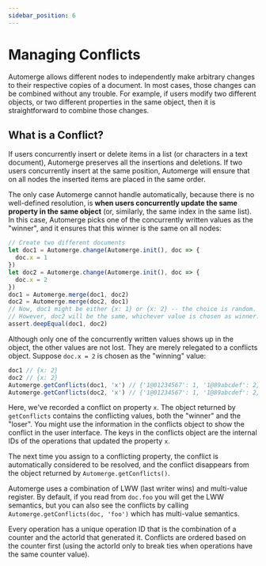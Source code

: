 ```yaml
---
sidebar_position: 6
---
```


# Managing Conflicts

Automerge allows different nodes to independently make arbitrary changes to their respective copies
of a document. In most cases, those changes can be combined without any trouble. For example, if
users modify two different objects, or two different properties in the same object, then it is
straightforward to combine those changes.

## What is a Conflict?

If users concurrently insert or delete items in a list (or characters in a text document), Automerge
preserves all the insertions and deletions. If two users concurrently insert at the same position,
Automerge will ensure that on all nodes the inserted items are placed in the same order.

The only case Automerge cannot handle automatically, because there is no well-defined resolution, is
**when users concurrently update the same property in the same object** (or, similarly, the same
index in the same list). In this case, Automerge picks one of the concurrently written
values as the "winner", and it ensures that this winner is the same on all nodes:

```js
// Create two different documents
let doc1 = Automerge.change(Automerge.init(), doc => {
  doc.x = 1
})
let doc2 = Automerge.change(Automerge.init(), doc => {
  doc.x = 2
})
doc1 = Automerge.merge(doc1, doc2)
doc2 = Automerge.merge(doc2, doc1)
// Now, doc1 might be either {x: 1} or {x: 2} -- the choice is random.
// However, doc2 will be the same, whichever value is chosen as winner.
assert.deepEqual(doc1, doc2)
```

Although only one of the concurrently written values shows up in the object, the other values are
not lost. They are merely relegated to a conflicts object. Suppose `doc.x = 2` is chosen as the
"winning" value:

```js
doc1 // {x: 2}
doc2 // {x: 2}
Automerge.getConflicts(doc1, 'x') // {'1@01234567': 1, '1@89abcdef': 2}
Automerge.getConflicts(doc2, 'x') // {'1@01234567': 1, '1@89abcdef': 2}
```


Here, we've recorded a conflict on property `x`. The object returned by `getConflicts` contains the
conflicting values, both the "winner" and the "loser". You might use the information in the
conflicts object to show the conflict in the user interface. The keys in the conflicts object are
the internal IDs of the operations that updated the property `x`.

The next time you assign to a conflicting property, the conflict is automatically considered to be
resolved, and the conflict disappears from the object returned by `Automerge.getConflicts()`.

Automerge uses a combination of LWW (last writer wins) and multi-value register. By default, if you read from `doc.foo` you will get the LWW semantics, but you can also see the conflicts by calling `Automerge.getConflicts(doc, 'foo')` which has multi-value semantics.

Every operation has a unique operation ID that is the combination of a counter and the actorId that generated it. Conflicts are ordered based on the counter first (using the actorId only to break ties when operations have the same counter value).
